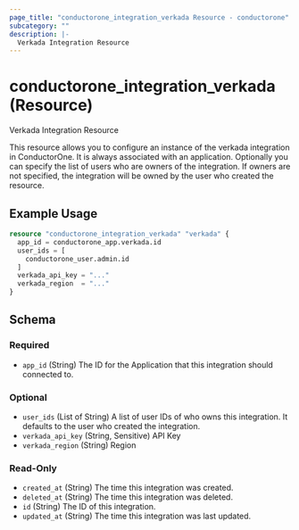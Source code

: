 ```yaml
---
page_title: "conductorone_integration_verkada Resource - conductorone"
subcategory: ""
description: |-
  Verkada Integration Resource
---
```


# conductorone_integration_verkada (Resource)

Verkada Integration Resource

This resource allows you to configure an instance of the verkada integration in ConductorOne.
It is always associated with an application. Optionally you can specify the list of users who are owners of the integration.
If owners are not specified, the integration will be owned by the user who created the resource.

## Example Usage

```terraform
resource "conductorone_integration_verkada" "verkada" {
  app_id = conductorone_app.verkada.id
  user_ids = [
    conductorone_user.admin.id
  ]
  verkada_api_key = "..."
  verkada_region  = "..."
}
```

<!-- schema generated by tfplugindocs -->
## Schema

### Required

- `app_id` (String) The ID for the Application that this integration should connected to.

### Optional

- `user_ids` (List of String) A list of user IDs of who owns this integration. It defaults to the user who created the integration.
- `verkada_api_key` (String, Sensitive) API Key
- `verkada_region` (String) Region

### Read-Only

- `created_at` (String) The time this integration was created.
- `deleted_at` (String) The time this integration was deleted.
- `id` (String) The ID of this integration.
- `updated_at` (String) The time this integration was last updated.
